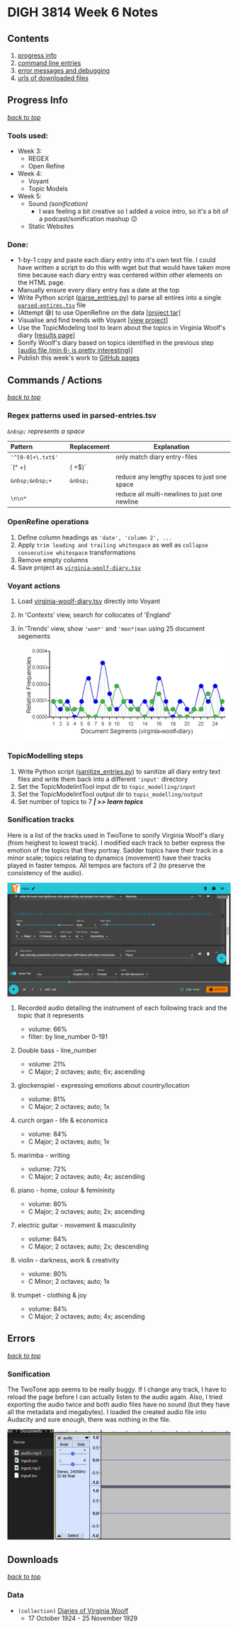 # DIGH 3814 Week 6 Notes

## Contents

1. [progress info](#progress-info)
2. [command line entries](#commands)
3. [error messages and debugging](#errors)
4. [urls of downloaded files](#downloads)

## Progress Info

[_back to top_](#contents)

### Tools used:

- Week 3:
  - REGEX
  - Open Refine
- Week 4:
  - Voyant
  - Topic Models
- Week 5:
  - Sound _(sonification)_
    - I was feeling a bit creative so I added a voice intro, so it's a bit of a podcast/sonification mashup 😉
  - Static Websites

### Done:

- 1-by-1 copy and paste each diary entry into it's own text file. I could have written a script to do this with wget but that would have taken more time because each diary entry was centered within other elements on the HTML page.
- Manually ensure every diary entry has a date at the top
- Write Python script ([parse_entries.py](parse_entries.py)) to parse all entires into a single [`parsed-entires.tsv`](diary-entries/parsed-entries.tsv) file
- (Attempt 😅) to use OpenRefine on the data [[project tar]](virginia-woolf-diary.openrefine.tar.gz)
- Visualise and find trends with Voyant [[view project]](https://voyant-tools.org/?panels=collocatesgraph%2Creader%2Ctrends%2Cknots%2Ccontexts&corpus=26eb9c0774002fa1ad8725fabf31ae6d)
- Use the TopicModeling tool to learn about the topics in Virginia Woolf's diary [[results page]](topic_modelling/output/output_html/all_topics.html)
- Sonify Woolf's diary based on topics identified in the previous step [[audio file (min 6- is pretty interesting)]](sonification/audio.mp3)
- Publish this week's work to [GitHub pages](https://HIST-3814-O-S2020.github.io)

## Commands / Actions

[_back to top_](#contents)

### Regex patterns used in parsed-entries.tsv

_`&nbsp;` represents a space_

| Pattern&emsp;&emsp;&emsp;&emsp;&emsp; | Replacement | Explanation |
|---------|-------------|-------------|
| `'^[0-9]+\.txt$'` | | only match diary entry-files |
| `(^ +)|( +$)` | | trim line |
| `&nbsp;&nbsp;+` | `&nbsp;` | reduce any lengthy spaces to just one space |
| `\n\n*` | | reduce all multi-newlines to just one newline |

### OpenRefine operations

1. Define column headings as `'date', 'column 2', ...`
2. Apply `trim leading and trailing whitespace` as well as `collapse consecutive whitespace` transformations
3. Remove empty columns
4. Save project as [`virginia-woolf-diary.tsv`](diary-entries\virginia-woolf-diary.tsv)

### Voyant actions

1. Load [virginia-woolf-diary.tsv](diary-entries\virginia-woolf-diary.tsv) directly into Voyant
2. In 'Contexts' view, search for collocates of 'England'
3. In 'Trends' view, show `'wom*'` and `'men*|man` using 25 document segements

    !['(?wo)m[ae]n' trends](voyant/woman-man-trends.png)

### TopicModelling steps

1. Write Python script ([sanitize_entries.py](sanitize_entries.py)) to sanitize all diary entry text files and write them back into a different `'input'` directory
2. Set the TopicModelintTool input dir to `topic_modelling/input`
3. Set the TopicModelintTool output dir to `topic_modelling/output`
4. Set number of topics to 7 _**| >> learn topics**_

### Sonification tracks

Here is a list of the tracks used in TwoTone to sonify Virginia Woolf's diary (from heighest to lowest track). I modified each track to better express the emotion of the topics that they portray. Sadder topics have their track in a minor scale; topics relating to dynamics (movement) have their tracks played in faster tempos. All tempos are factors of 2 (to preserve the consistency of the audio).

![sonify tracks snippet](snippets/sonify-tracks.png)

1. Recorded audio detailing the instrument of each following track and the topic that it represents
    - volume: 66%
    - filter: by line_number 0-191

2. Double bass - line_number
    - volume: 21%
    - C Major; 2 octaves; auto; 6x; ascending

3. glockenspiel - expressing emotions about country/location
    - volume: 81%
    - C Major; 2 octaves; auto; 1x

4. curch organ - life & economics
    - volume: 84%
    - C Major; 2 octaves; auto; 1x

5. marimba - writing
    - volume: 72%
    - C Major; 2 octaves; auto; 4x; ascending

6. piano - home, colour & femininity
    - volume: 80%
    - C Major; 2 octaves; auto; 2x; ascending

7. electric guitar - movement & masculinity
    - volume: 84%
    - C Major; 2 octaves; auto; 2x; descending

8. violin - darkness, work & creativity
    - volume: 80%
    - C Minor; 2 octaves; auto; 1x

9. trumpet - clothing & joy
    - volume: 84%
    - C Major; 2 octaves; auto; 4x; ascending

## Errors

[_back to top_](#contents)

### Sonification

The TwoTone app seems to be really buggy. If I change any track, I have to reload the page before I can actually listen to the audio again. Also, I tried exporting the audio twice and both audio files have no sound (but they have all the metadata and megabytes). I loaded the created audio file into Audacity and sure enough, there was nothing in the file.

![sonify muted file snippet](snippets/sonify-mute.png)

## Downloads

[_back to top_](#contents)

### Data

- `(collection)` [Diaries of Virginia Woolf](http://woolfonline.com/?node=content/contextual/transcriptions&project=1&parent=41&taxa=42)
  - 17 October 1924 - 25 November 1929
